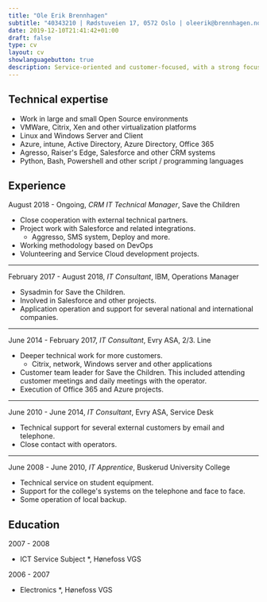 ```yaml
---
title: "Ole Erik Brennhagen"
subtitle: "40343210 | Rødstuveien 17, 0572 Oslo | oleerik@brennhagen.no"
date: 2019-12-10T21:41:42+01:00
draft: false
type: cv
layout: cv
showlanguagebutton: true
description: Service-oriented and customer-focused, with a strong focus on customer satisfaction. He has extensive experience with systems such as Citrix, Windows Server, Xenserver, general network systems, development, Salesforce and other systems / applications. He is a good colleague with focus on good environment in the workplace, always pleasant and helpful.
---
```

Technical expertise
------------------
- Work in large and small Open Source environments
- VMWare, Citrix, Xen and other virtualization platforms
- Linux and Windows Server and Client
- Azure, intune, Active Directory, Azure Directory, Office 365
- Agresso, Raiser's Edge, Salesforce and other CRM systems
- Python, Bash, Powershell and other script / programming languages

Experience
------------------
August 2018 - Ongoing, *CRM IT Technical Manager*, Save the Children
- Close cooperation with external technical partners.
- Project work with Salesforce and related integrations.
    - Aggresso, SMS system, Deploy and more.
- Working methodology based on DevOps
- Volunteering and Service Cloud development projects.

________________

February 2017 - August 2018, *IT Consultant*, IBM, Operations Manager
- Sysadmin for Save the Children.
- Involved in Salesforce and other projects.
- Application operation and support for several national and international companies.
________________

June 2014 - February 2017, *IT Consultant*, Evry ASA, 2/3. Line
- Deeper technical work for more customers.
    - Citrix, network, Windows server and other applications
- Customer team leader for Save the Children. This included attending customer meetings and daily meetings with the operator.
- Execution of Office 365 and Azure projects.
________________

June 2010 - June 2014, *IT Consultant*, Evry ASA, Service Desk
- Technical support for several external customers by email and telephone.
- Close contact with operators.
________________
June 2008 - June 2010, *IT Apprentice*, Buskerud University College
- Technical service on student equipment.
- Support for the college's systems on the telephone and face to face.
- Some operation of local backup.

Education
------------------
2007 - 2008

* ICT Service Subject *, Hønefoss VGS

2006 - 2007

* Electronics *, Hønefoss VGS